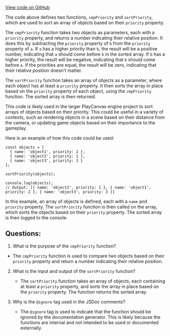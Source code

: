 [View code on GitHub](https://github.com/playcanvas/engine/src/core/sort.js)

The code above defines two functions, `cmpPriority` and `sortPriority`, which are used to sort an array of objects based on their `priority` property. 

The `cmpPriority` function takes two objects as parameters, each with a `priority` property, and returns a number indicating their relative position. It does this by subtracting the `priority` property of `b` from the `priority` property of `a`. If `a` has a higher priority than `b`, the result will be a positive number, indicating that `a` should come before `b` in the sorted array. If `b` has a higher priority, the result will be negative, indicating that `b` should come before `a`. If the priorities are equal, the result will be zero, indicating that their relative position doesn't matter.

The `sortPriority` function takes an array of objects as a parameter, where each object has at least a `priority` property. It then sorts the array in place based on the `priority` property of each object, using the `cmpPriority` function. The sorted array is then returned.

This code is likely used in the larger PlayCanvas engine project to sort arrays of objects based on their priority. This could be useful in a variety of contexts, such as rendering objects in a scene based on their distance from the camera, or updating game objects based on their importance to the gameplay. 

Here is an example of how this code could be used:

```
const objects = [
  { name: 'object1', priority: 2 },
  { name: 'object2', priority: 1 },
  { name: 'object3', priority: 3 }
];

sortPriority(objects);

console.log(objects);
// Output: [{ name: 'object2', priority: 1 }, { name: 'object1', priority: 2 }, { name: 'object3', priority: 3 }]
```

In this example, an array of objects is defined, each with a `name` and `priority` property. The `sortPriority` function is then called on the array, which sorts the objects based on their `priority` property. The sorted array is then logged to the console.
## Questions: 
 1. What is the purpose of the `cmpPriority` function?
   - The `cmpPriority` function is used to compare two objects based on their `priority` property and return a number indicating their relative position.

2. What is the input and output of the `sortPriority` function?
   - The `sortPriority` function takes an array of objects, each containing at least a `priority` property, and sorts the array in place based on the `priority` property. The function returns the sorted array.

3. Why is the `@ignore` tag used in the JSDoc comments?
   - The `@ignore` tag is used to indicate that the function should be ignored by the documentation generator. This is likely because the functions are internal and not intended to be used or documented externally.